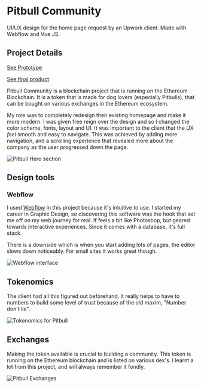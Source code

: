 

# Pitbull Community

UI/UX design for the home page request by an Upwork client. Made with Webflow and Vue JS. 

## Project Details

[See Prototype](https://pitbull-community.webflow.io)

[See final product](https://pitbull.community)

Pitbull Community is a blockchain project that is running on the Ethereum Blockchain.  It is a token that is made for dog lovers (especially Pitbulls), that can be bought on various exchanges in the Ethereum ecosystem.     

My role was to completely redesign their existing homepage and make it more modern.  I was given free reign over the design and so I changed the color scheme, fonts, layout and UI.  It was important to the client that the UX *feel* smooth and easy to navigate.  This was achieved by adding more navigation, and a scrolling experience that revealed more about the company as the user progressed down the page.  

![Pitbull Hero section](/work/blockchain/pitbull-community/pitbull-hero.png)

## Design tools

### Webflow

I used [Webflow](https://www.webflow.com) in this project because it's intuitive to use. I started my career in Graphic Design, so discovering this software was the hook that set me off on my web journey for real. If feels a bit like Photoshop, but geared towards interactive experiences. Since it comes with a database, it's full stack.

There is a downside which is when you start adding lots of pages, the editor slows down noticeably. For small sites it works great though.

![Webflow interface](/work/blockchain/pitbull-community/pitbull-webflow.png)

## Tokenomics

The client had all this figured out beforehand. It really helps to have to numbers to build some level of trust because of the old maxim, "Number don't lie".

![Tokenomics for Pitbull](/work/blockchain/pitbull-community/pitbull-tokenomics.png)

## Exchanges

Making the token available is crucial to building a community. This token is running on the Ethereum blockchain and is listed on various dex's. I learnt a lot from this project, and will always remember it fondly.

![Pitbull Exchanges](/work/blockchain/pitbull-community/pitbull-exchanges.png)
